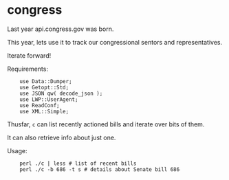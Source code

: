 # congress

Last year api.congress.gov was born.

This year, lets use it to track our congressional sentors and representatives.

Iterate forward!

Requirements:

```
	use Data::Dumper;
	use Getopt::Std;
	use JSON qw( decode_json );
	use LWP::UserAgent;
	use ReadConf;
	use XML::Simple;
```

Thusfar, `c` can list recently actioned bills and iterate over bits of them.

It can also retrieve info about just one.

Usage:
```
	perl ./c | less # list of recent bills
	perl ./c -b 686 -t s # details about Senate bill 686
```
